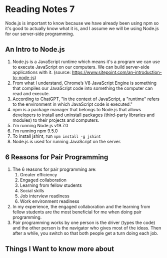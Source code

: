 # Reading Notes 7

Node.js is important to know because we have already been using npm so it's good to actually know what it is, and I assume we will be using Node.js for our server-side programming.

## An Intro to Node.js

1. Node.js is a JavaScript runtime which means it's a program we can use to execute JavaScript on our computers. We can build server-side applications with it. (source: <https://www.sitepoint.com/an-introduction-to-node-js>)
2. From what I understand, Chrome’s V8 JavaScript Engine is something that compiles our JavaScript code into something the computer can read and execute.
3. According to ChatGPT, "In the context of JavaScript, a "runtime" refers to the environment in which JavaScript code is executed."
4. npm is a package manager that belongs to Node.js that allows developers to install and uninstall packages (third-party libraries and modules) to their projects and computers.
5. I'm running Node.js v19.7.0
6. I'm running npm 9.5.0
7. To install jshint, run ```npm install -g jshint```
8. Node.js is used for running JavaScript on the server.

## 6 Reasons for Pair Programming

1. The 6 reasons for pair programming are:
    1. Greater efficiency
    2. Engaged collaboration
    3. Learning from fellow students
    4. Social skills
    5. Job interview readiness
    6. Work environment readiness
2. In my experience, the engaged collaboration and the learning from fellow students are the most beneficial for me when doing pair programming.
3. Pair programming works by one person is the driver (types the code) and the other person is the navigator who gives most of the ideas. Then after a while, you switch so that both people get a turn doing each job.

## Things I Want to know more about
